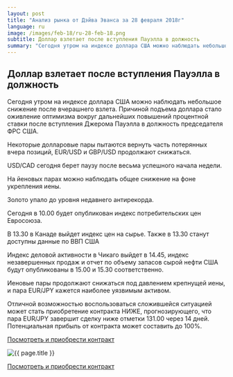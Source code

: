 ```yaml
---
layout: post
title: "Анализ рынка от Дэйва Эванса за 28 февраля 2018г"
language: ru
image: /images/feb-18/ru-28-feb-18.png
subtitle: Доллар взлетает после вступления Пауэлла в должность
summary: "Сегодня утром на индексе доллара США можно наблюдать небольшое снижение после вчерашнего взлета. Причиной подъема доллара стало оживление оптимизма вокруг дальнейших повышений процентной ставки после вступления Джерома Пауэлла в должность председателя ФРС США"
---
```

##  Доллар взлетает после вступления Пауэлла в должность

Сегодня утром на индексе доллара США можно наблюдать небольшое снижение после вчерашнего взлета. Причиной подъема доллара стало оживление оптимизма вокруг дальнейших повышений процентной ставки после вступления Джерома Пауэлла в должность председателя ФРС США.

Некоторые долларовые пары пытаются вернуть часть потерянных вчера позиций, EUR/USD и GBP/USD продолжают снижаться.

USD/CAD сегодня берет паузу после весьма успешного начала недели.

На йеновых парах можно наблюдать общее снижение на фоне укрепления иены.

Золото упало до уровня недавнего антирекорда.
 
 
Сегодня в 10.00 будет опубликован индекс потребительских цен Евросоюза.

В 13.30 в Канаде выйдет индекс цен на сырье. Также в 13.30 станут доступны данные по ВВП США

Индекс деловой активности в Чикаго выйдет в 14.45, индекс незавершенных продаж и отчет по объему запасов сырой нефти США будут опубликованы в 15.00 и 15.30 соответственно.
 
 
Иеновые пары продолжают снижаться под давлением крепнущей иены, и пара EUR/JPY кажется наиболее уязвимым активом.

Отличной возможностью воспользоваться сложившейся ситуацией может стать приобретение контракта НИЖЕ, прогнозирующего, что пара EUR/JPY завершит сделку ниже отметки 131.00 через 14 дней. Потенциальная прибыль от контракта может составить до 100%.

<a href="http://record.binary.com/_bivVDfg8lHux76XffYA0JmNd7ZgqdRLk/1/market=forex&underlying=frxEURJPY&formname=higherlower&duration_amount=14&duration_units=d&amount=10&amount_type=payout&expiry_type=duration&barrier=131.00&s=1&t=AGAo0wZxiuWVUSIZnKLQvZ0co5lt24DG" target="_blank">Посмотреть и приобрести контракт</a>

<img src="{{ site.url }}/images/feb-18/ru-28-feb-18.png" alt="{{ page.title }}"  title="{{ page.title }}">

<a href="%LINK%%?https://www.binary.com/d/trade.cgi?market=forex&underlying=frxEURJPY&formname=higherlower&duration_amount=14&duration_units=d&amount=10&amount_type=payout&expiry_type=duration&barrier=131.00&s=1&t=AGAo0wZxiuWVUSIZnKLQvZ0co5lt24DG" target="_blank">Посмотреть и приобрести контракт</a>
